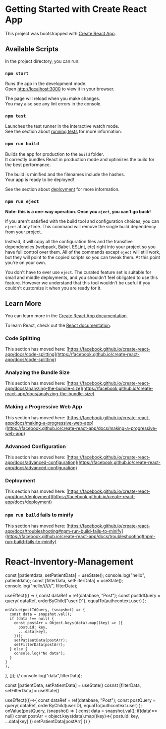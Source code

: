 # Getting Started with Create React App

This project was bootstrapped with [Create React App](https://github.com/facebook/create-react-app).

## Available Scripts

In the project directory, you can run:

### `npm start`

Runs the app in the development mode.\
Open [http://localhost:3000](http://localhost:3000) to view it in your browser.

The page will reload when you make changes.\
You may also see any lint errors in the console.

### `npm test`

Launches the test runner in the interactive watch mode.\
See the section about [running tests](https://facebook.github.io/create-react-app/docs/running-tests) for more information.

### `npm run build`

Builds the app for production to the `build` folder.\
It correctly bundles React in production mode and optimizes the build for the best performance.

The build is minified and the filenames include the hashes.\
Your app is ready to be deployed!

See the section about [deployment](https://facebook.github.io/create-react-app/docs/deployment) for more information.

### `npm run eject`

**Note: this is a one-way operation. Once you `eject`, you can't go back!**

If you aren't satisfied with the build tool and configuration choices, you can `eject` at any time. This command will remove the single build dependency from your project.

Instead, it will copy all the configuration files and the transitive dependencies (webpack, Babel, ESLint, etc) right into your project so you have full control over them. All of the commands except `eject` will still work, but they will point to the copied scripts so you can tweak them. At this point you're on your own.

You don't have to ever use `eject`. The curated feature set is suitable for small and middle deployments, and you shouldn't feel obligated to use this feature. However we understand that this tool wouldn't be useful if you couldn't customize it when you are ready for it.

## Learn More

You can learn more in the [Create React App documentation](https://facebook.github.io/create-react-app/docs/getting-started).

To learn React, check out the [React documentation](https://reactjs.org/).

### Code Splitting

This section has moved here: [https://facebook.github.io/create-react-app/docs/code-splitting](https://facebook.github.io/create-react-app/docs/code-splitting)

### Analyzing the Bundle Size

This section has moved here: [https://facebook.github.io/create-react-app/docs/analyzing-the-bundle-size](https://facebook.github.io/create-react-app/docs/analyzing-the-bundle-size)

### Making a Progressive Web App

This section has moved here: [https://facebook.github.io/create-react-app/docs/making-a-progressive-web-app](https://facebook.github.io/create-react-app/docs/making-a-progressive-web-app)

### Advanced Configuration

This section has moved here: [https://facebook.github.io/create-react-app/docs/advanced-configuration](https://facebook.github.io/create-react-app/docs/advanced-configuration)

### Deployment

This section has moved here: [https://facebook.github.io/create-react-app/docs/deployment](https://facebook.github.io/create-react-app/docs/deployment)

### `npm run build` fails to minify

This section has moved here: [https://facebook.github.io/create-react-app/docs/troubleshooting#npm-run-build-fails-to-minify](https://facebook.github.io/create-react-app/docs/troubleshooting#npm-run-build-fails-to-minify)
# React-Inventory-Management

  const [patientdata, setPatientData] = useState();
  console.log("hello", patientdata);
  const [filterData, setFilterData] = useState();
  console.log("hello//////", filterData);


  useEffect(() => {
    const dataRef = ref(database, "Post");
    const postIdQuery = query(
      dataRef,
      orderByChild("userID"),
      equalTo(authcontext.user)
    );

    onValue(postIdQuery, (snapshot) => {
      const data = snapshot.val();
      if (data !== null) {
        const postArr = Object.keys(data).map((key) => ({
          postuid: key,
          ...data[key],
        }));
        setPatientData(postArr);
        setFilterData(postArr);
      } else {
        console.log("No data");
      }
    }
    );
  }, []);
  // console.log("data",filterData);



const [patientData, setPatientData] = useState()
cosnst [filterData, setFilterData] = useState()

useEffect(())=>{
    const dataRef = ref(database, "Post");
    const postQuery = query(
        dataRef,
        orderByChild(userID),
        equalTo(authcontext.user)
    );
    onValue(postQuery, (snapshot) => {
        const data = snapshot.val();
        if(data!== null)
        const postArr = object.keys(data).map((key)=>{
            postuid: key,
            ...data[key]
        })
        setPatientData[postArr]
    })
}